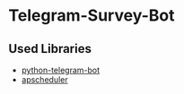 # Telegram-Survey-Bot




## Used Libraries
- [python-telegram-bot](https://github.com/python-telegram-bot/python-telegram-bot)
- [apscheduler](https://github.com/agronholm/apscheduler)

